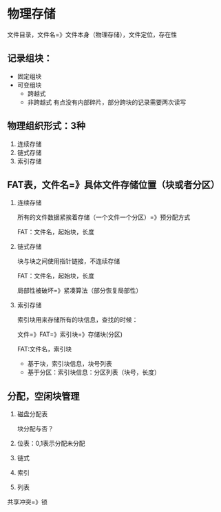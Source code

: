# 物理存储

文件目录，文件名=》文件本身（物理存储），文件定位，存在性

## 记录组块：

- 固定组块
- 可变组块
  - 跨越式
  - 非跨越式 有点没有内部碎片，部分跨块的记录需要两次读写

## 物理组织形式：3种

1. 连续存储
2. 链式存储
3. 索引存储

## FAT表，文件名=》具体文件存储位置（块或者分区）

1. 连续存储

   所有的文件数据紧挨着存储（一个文件一个分区）=》预分配方式

   FAT：文件名，起始块，长度

2. 链式存储

   块与块之间使用指针链接，不连续存储

   FAT：文件名，起始块，长度

   局部性被破坏=》紧凑算法（部分恢复局部性）

3. 索引存储

   索引块用来存储所有的块信息，查找的时候：

   文件=》FAT=》索引块=》存储块(分区)

   FAT:文件名，索引块

   - 基于块，索引块信息，块号列表
   - 基于分区：索引块信息：分区列表（块号，长度）

## 分配，空闲块管理

1. 磁盘分配表

   块分配与否？

2. 位表：0,1表示分配未分配
3. 链式
4. 索引
5. 列表

共享冲突=》锁

